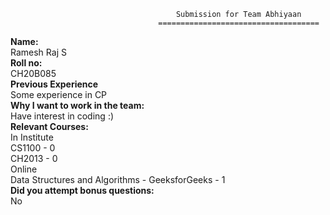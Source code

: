                                          Submission for Team Abhiyaan 
                                     ====================================
**Name:** <br/>
Ramesh Raj S <br/>
**Roll no:** <br/>
CH20B085 <br/>
**Previous Experience** <br/>
Some experience in CP <br/>
**Why I want to work in the team:** <br/>
Have interest in coding :) <br/>
**Relevant Courses:** <br/>
In Institute <br/>
CS1100 - 0 <br/>
CH2013 - 0 <br/>
Online <br/>
Data Structures and Algorithms - GeeksforGeeks - 1 <br/>
**Did you attempt bonus questions:** <br/>
No
